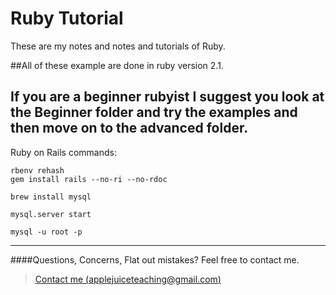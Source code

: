 Ruby Tutorial
================

These are my notes and notes and tutorials of Ruby.

##All of these example are done in ruby version 2.1.

If you are a beginner rubyist I suggest you look at the Beginner folder
and try the examples and then move on to the advanced folder.
----


Ruby on Rails commands:
```
rbenv rehash
gem install rails --no-ri --no-rdoc

brew install mysql

mysql.server start

mysql -u root -p
```
---


####Questions, Concerns, Flat out mistakes?  Feel free to contact me.

> [Contact me (applejuiceteaching@gmail.com)](mailto:applejuiceteaching@gmail.com)